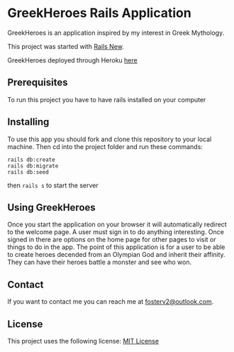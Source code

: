 # GreekHeroes Rails Application

GreekHeroes is an application inspired by my interest in Greek Mythology.

This project was started with [Rails New](https://guides.rubyonrails.org/command_line.html).

GreekHeroes deployed through Heroku [here](https://greek-heroes.herokuapp.com/)

## Prerequisites

To run this project you have to have rails installed on your computer

## Installing

To use this app you should fork and clone this repository to your local machine. Then cd into the project folder and run these commands: 

```
rails db:create
rails db:migrate
rails db:seed
```
then `rails s` to start the server

## Using GreekHeroes

Once you start the application on your browser it will automatically redirect to the welcome page. A user must sign in to do anything interesting. Once signed in there are options on the home page for other pages to visit or things to do in the app. The point of this application is for a user to be able to create heroes decended from an Olympian God and inherit their affinity. They can have their heroes battle a monster and see who won.

## Contact

If you want to contact me you can reach me at fosterv2@outlook.com.

## License

This project uses the following license: [MIT License](https://choosealicense.com/licenses/mit/)
